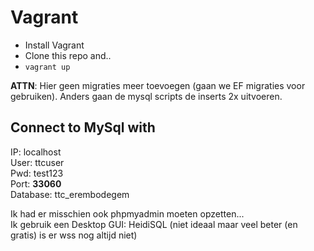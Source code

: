 Vagrant
=======

- Install Vagrant
- Clone this repo and..
- `vagrant up`

**ATTN**: Hier geen migraties meer toevoegen (gaan we EF migraties voor gebruiken). Anders gaan de mysql scripts de inserts 2x uitvoeren.

Connect to MySql with
---------------------

IP: localhost  
User: ttcuser  
Pwd: test123  
Port: **33060**  
Database: ttc_erembodegem  

Ik had er misschien ook phpmyadmin moeten opzetten...  
Ik gebruik een Desktop GUI: HeidiSQL (niet ideaal maar veel beter (en gratis) is er wss nog altijd niet)